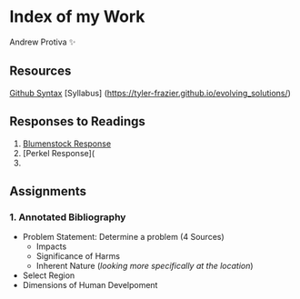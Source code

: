 # Index of my Work

Andrew Protiva :sparkles:

## Resources
[Github Syntax](https://help.github.com/en/github/writing-on-github/basic-writing-and-formatting-syntax)
[Syllabus] (https://tyler-frazier.github.io/evolving_solutions/)
## Responses to Readings
1. [Blumenstock Response](https://github.com/aprotiva/Workshop/blob/master/blumenstock_response.md)
1. [Perkel Response](
1.

## Assignments 
### 1. Annotated Bibliography
- Problem Statement: Determine a problem (4 Sources)
  - Impacts
  - Significance of Harms
  - Inherent Nature (*looking more specifically at the location*)
- Select Region
- Dimensions of Human Develpoment
